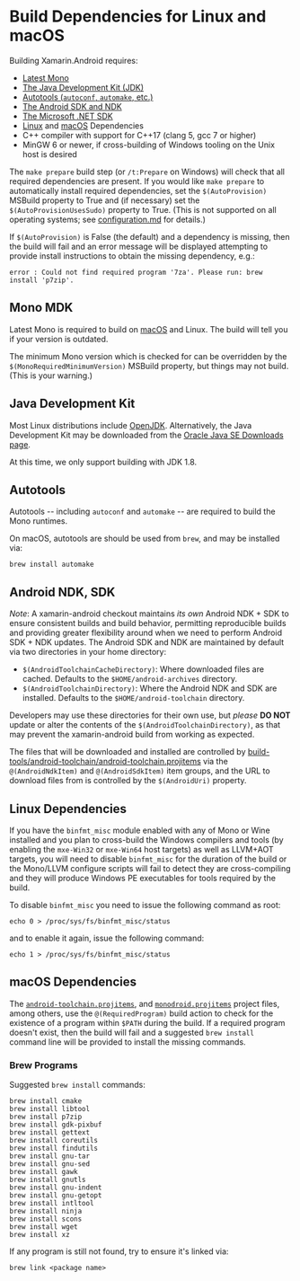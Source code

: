 # Build Dependencies for Linux and macOS

Building Xamarin.Android requires:

  * [Latest Mono](#mono-sdk)
  * [The Java Development Kit (JDK)](#jdk)
  * [Autotools (`autoconf`, `automake`, etc.)](#autotools)
  * [The Android SDK and NDK](#ndk)
  * [The Microsoft .NET SDK][dotnetsdk]
  * [Linux](#Linux) and [macOS](#macOS) Dependencies
  * C++ compiler with support for C++17 (clang 5, gcc 7 or higher)
  * MinGW 6 or newer, if cross-building of Windows tooling on the
    Unix host is desired

[dotnetsdk]: https://docs.microsoft.com/de-de/dotnet/core/install/sdk

The `make prepare` build step (or `/t:Prepare` on Windows) will
check that all required dependencies are present.
If you would like `make prepare` to automatically install
required dependencies, set the `$(AutoProvision)` MSBuild property to True
and (if necessary) set the `$(AutoProvisionUsesSudo)` property to True.
(This is not supported on all operating systems;
see [configuration.md](../configuration.md) for details.)

If `$(AutoProvision)` is False (the default) and a dependency is missing,
then the build will fail and an error message will be displayed attempting
to provide install instructions to obtain the missing dependency, e.g.:

    error : Could not find required program '7za'. Please run: brew install 'p7zip'.


<a name="mono-sdk" />

## Mono MDK

Latest Mono is required to build on [macOS][osx-mono] and Linux.
The build will tell you if your version is outdated.

[osx-mono]: http://www.mono-project.com/download/#download-mac
[xmlpeek]: https://msdn.microsoft.com/en-us/library/ff598684.aspx

The minimum Mono version which is checked for can be overridden by the
`$(MonoRequiredMinimumVersion)` MSBuild property, but things may not build.
(This is your warning.)


<a name="jdk" />

## Java Development Kit

Most Linux distributions include [OpenJDK][openjdk].
Alternatively, the Java Development Kit may be downloaded from the
[Oracle Java SE Downloads page][download-jdk].

[openjdk]: https://openjdk.java.net
[download-jdk]: http://www.oracle.com/technetwork/java/javase/downloads/

At this time, we only support building with JDK 1.8.


<a name="autotools" />

## Autotools

Autotools -- including `autoconf` and `automake` -- are required to build
the Mono runtimes.


On macOS, autotools are should be used from `brew`, and may be installed via:

    brew install automake


<a name="ndk" />

## Android NDK, SDK

*Note*: A xamarin-android checkout maintains *its own* Android NDK + SDK
to ensure consistent builds and build behavior, permitting reproducible
builds and providing greater flexibility around when we need to perform
Android SDK + NDK updates. The Android SDK and NDK are maintained by default
via two directories in your home directory:

  * `$(AndroidToolchainCacheDirectory)`: Where downloaded files are cached.
    Defaults to the `$HOME/android-archives` directory.
  * `$(AndroidToolchainDirectory)`: Where the Android NDK and SDK are installed.
    Defaults to the `$HOME/android-toolchain` directory.

Developers may use these directories for their own use, but *please* **DO NOT**
update or alter the contents of the `$(AndroidToolchainDirectory)`, as that may
prevent the xamarin-android build from working as expected.

The files that will be downloaded and installed are controlled by
[build-tools/android-toolchain/android-toolchain.projitems][android-toolchain.projitems]
via the `@(AndroidNdkItem)` and `@(AndroidSdkItem)` item groups, and the
URL to download files from is controlled by the `$(AndroidUri)` property.

[android-toolchain.projitems]: ../../../build-tools/android-toolchain/android-toolchain.projitems


<a name="Linux" />

## Linux Dependencies

If you have the `binfmt_misc` module enabled with any of Mono or Wine installed and
you plan to cross-build the Windows compilers and tools (by enabling the `mxe-Win32`
or `mxe-Win64` host targets) as well as LLVM+AOT targets, you will need to disable
`binfmt_misc` for the duration of the build or the Mono/LLVM configure scripts will
fail to detect they are cross-compiling and they will produce Windows PE executables
for tools required by the build.

To disable `binfmt_misc` you need to issue the following command as root:

    echo 0 > /proc/sys/fs/binfmt_misc/status

and to enable it again, issue the following command:

    echo 1 > /proc/sys/fs/binfmt_misc/status


<a name="macOS" />

## macOS Dependencies

The [`android-toolchain.projitems`](../../../build-tools/android-toolchain/android-toolchain.projitems), and
[`monodroid.projitems`](../../../src/monodroid/monodroid.projitems) project files, among
others, use the `@(RequiredProgram)` build action to check for the existence
of a program within `$PATH` during the build. If a required program doesn't
exist, then the build will fail and a suggested `brew install` command line
will be provided to install the missing commands.

### Brew Programs

Suggested `brew install` commands:

    brew install cmake
    brew install libtool
    brew install p7zip
    brew install gdk-pixbuf
    brew install gettext
    brew install coreutils
    brew install findutils
    brew install gnu-tar
    brew install gnu-sed
    brew install gawk
    brew install gnutls
    brew install gnu-indent
    brew install gnu-getopt
    brew install intltool
    brew install ninja
    brew install scons
    brew install wget
    brew install xz

If any program is still not found, try to ensure it's linked via:

    brew link <package name>
